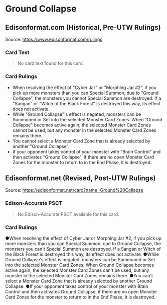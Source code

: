 # Ground Collapse

## Edisonformat.com (Historical, Pre-UTW Rulings)

Source: https://www.edisonformat.com/rulings

### Card Text

> No card text found for this card.

### Card Rulings

*   When resolving the effect of "Cyber Jar" or "Morphing Jar #2", if you pick up more monsters than you can Special Summon, due to "Ground Collapse", the monsters you cannot Special Summon are destroyed. If a "Sangan" or "Witch of the Black Forest" is destroyed this way, its effect does not activate.
*   While "Ground Collapse"'s effect is negated, monsters can be Summoned or Set into the selected Monster Card Zones. When "Ground Collapse" becomes active again, the selected Monster Card Zones cannot be used, but any monster in the selected Monster Card Zones remains there.
*   You cannot select a Monster Card Zone that is already selected by another "Ground Collapse".
*   If your opponent takes control of your monster with "Brain Control" and then activates "Ground Collapse", if there are no open Monster Card Zones for the monster to return to in the End Phase, it is destroyed.

## Edisonformat.net (Revised, Post-UTW Rulings)

Source: https://edisonformat.net/card?name=Ground%20Collapse

### Edison-Accurate PSCT

> No Edison-Accurate PSCT available for this card.

### Card Rulings

●When resolving the effect of Cyber Jar or Morphing Jar #2, if you pick up more monsters than you can Special Summon, due to Ground Collapse, the monsters you can't Special Summon are destroyed. If a Sangan or Witch of the Black Forest is destroyed this way, its effect does not activate.
●While Ground Collapse's effect is negated, monsters can be Summoned or Set into the selected Monster Card Zones. When Ground Collapse becomes active again, the selected Monster Card Zones can't be used, but any monster in the selected Monster Card Zones remains there.
●You can't select a Monster Card Zone that is already selected by another Ground Collapse.
●If your opponent takes control of your monster with Brain Control and then activates Ground Collapse, if there are no open Monster Card Zones for the monster to return to in the End Phase, it is destroyed.
            